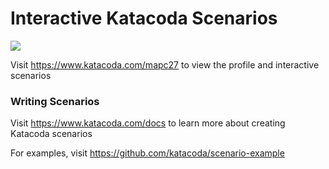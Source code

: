 # Interactive Katacoda Scenarios

[![](http://shields.katacoda.com/katacoda/mapc27/count.svg)](https://www.katacoda.com/mapc27 "Get your profile on Katacoda.com")

Visit https://www.katacoda.com/mapc27 to view the profile and interactive scenarios

### Writing Scenarios
Visit https://www.katacoda.com/docs to learn more about creating Katacoda scenarios

For examples, visit https://github.com/katacoda/scenario-example
